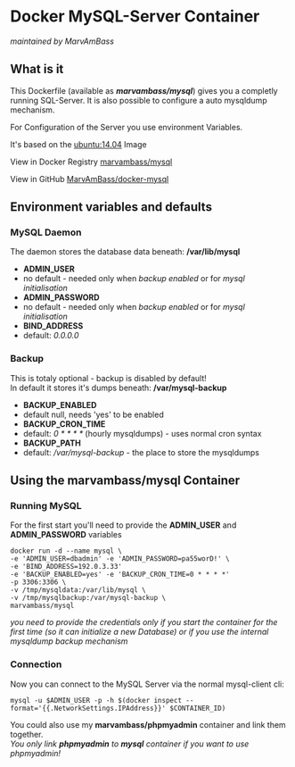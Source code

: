 # Docker MySQL-Server Container
_maintained by MarvAmBass_

## What is it

This Dockerfile (available as ___marvambass/mysql___) gives you a completly running SQL-Server. It is also possible to configure a auto mysqldump mechanism.

For Configuration of the Server you use environment Variables.

It's based on the [ubuntu:14.04](https://registry.hub.docker.com/_/ubuntu/) Image

View in Docker Registry [marvambass/mysql](https://registry.hub.docker.com/u/marvambass/mysql/)

View in GitHub [MarvAmBass/docker-mysql](https://github.com/MarvAmBass/docker-mysql)

## Environment variables and defaults

### MySQL Daemon

The daemon stores the database data beneath: __/var/lib/mysql__

* __ADMIN\_USER__
 * no default - needed only when _backup enabled_ or for _mysql initialisation_
* __ADMIN\_PASSWORD__
 * no default - needed only when _backup enabled_ or for _mysql initialisation_
* __BIND\_ADDRESS__
 * default: _0.0.0.0_

### Backup

This is totaly optional - backup is disabled by default!  
In default it stores it's dumps beneath: __/var/mysql-backup__

* __BACKUP_ENABLED__
 * default null, needs 'yes' to be enabled
* __BACKUP\_CRON\_TIME__
 * default: _0 \* \* \* \*_ (hourly mysqldumps) - uses normal cron syntax
* __BACKUP_PATH__
 * default: _/var/mysql-backup_ - the place to store the mysqldumps

## Using the marvambass/mysql Container 

### Running MySQL

For the first start you'll need to provide the __ADMIN\_USER__ and __ADMIN\_PASSWORD__ variables

    docker run -d --name mysql \
    -e 'ADMIN_USER=dbadmin' -e 'ADMIN_PASSWORD=pa55worD!' \
    -e 'BIND_ADDRESS=192.0.3.33'
    -e 'BACKUP_ENABLED=yes' -e 'BACKUP_CRON_TIME=0 * * * *'
    -p 3306:3306 \
    -v /tmp/mysqldata:/var/lib/mysql \
    -v /tmp/mysqlbackup:/var/mysql-backup \
    marvambass/mysql
_you need to provide the credentials only if you start the container for the first time (so it can initialize a new Database) or if you use the internal mysqldump backup mechanism_

### Connection

Now you can connect to the MySQL Server via the normal mysql-client cli:

    mysql -u $ADMIN_USER -p -h $(docker inspect --format='{{.NetworkSettings.IPAddress}}' $CONTAINER_ID)
    
You could also use my __marvambass/phpmyadmin__ container and link them together.  
_You only link __phpmyadmin__ to __mysql__ container if you want to use phpmyadmin!_
